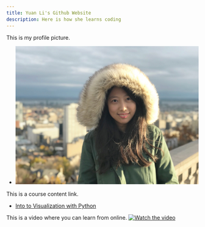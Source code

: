 ```yaml
---
title: Yuan Li's Github Website
description: Here is how she learns coding
---
```


This is my profile picture.

- ![Profile Picture](Profile.jpg)

This is a course content link.

- [Into to Visualization with Python](/Visualization/index.md)

This is a video where you can learn from online.
[![Watch the video](https://img.youtube.com/vi/uNGdpXCMrgM/maxresdefault.jpg)](https://youtu.be/uNGdpXCMrgM)
